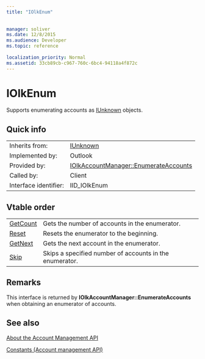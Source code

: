 ```yaml
---
title: "IOlkEnum"
 
 
manager: soliver
ms.date: 12/8/2015
ms.audience: Developer
ms.topic: reference
 
localization_priority: Normal
ms.assetid: 33cb89cb-c967-760c-6bc4-94118a4f872c
---
```


# IOlkEnum

Supports enumerating accounts as [IUnknown](http://msdn.microsoft.com/library/com.iunknown%28Office.15%29.aspx) objects. 
  
## Quick info

|||
|:-----|:-----|
|Inherits from:  <br/> |[IUnknown](http://msdn.microsoft.com/library/33f1d79a-33fc-4ce5-a372-e08bda378332%28Office.15%29.aspx) <br/> |
|Implemented by:  <br/> |Outlook  <br/> |
|Provided by:  <br/> |[IOlkAccountManager::EnumerateAccounts](iolkaccountmanager-enumerateaccounts.md) <br/> |
|Called by:  <br/> |Client  <br/> |
|Interface identifier:  <br/> |IID_IOlkEnum  <br/> |
   
## Vtable order

|||
|:-----|:-----|
|[GetCount](iolkenum-getcount.md) <br/> |Gets the number of accounts in the enumerator.  <br/> |
|[Reset](iolkenum-reset.md) <br/> |Resets the enumerator to the beginning.  <br/> |
|[GetNext](iolkenum-getnext.md) <br/> |Gets the next account in the enumerator.  <br/> |
|[Skip](iolkenum-skip.md) <br/> |Skips a specified number of accounts in the enumerator.  <br/> |
   
## Remarks

This interface is returned by **IOlkAccountManager::EnumerateAccounts** when obtaining an enumerator of accounts. 
  
## See also



[About the Account Management API](about-the-account-management-api.md)
  
[Constants (Account management API)](constants-account-management-api.md)

